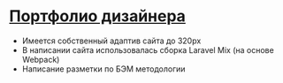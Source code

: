 # [Портфолио дизайнера]([https://antokuz.github.io/About-Designer/index.html](https://about-designer-j26tyxtc8-antonbigmonsters-projects.vercel.app/))

* Имеется собственный адаптив сайта до 320px 
* В написании сайта использовалась сборка Laravel Mix (на основе Webpack)
* Написание разметки по БЭМ методологии
